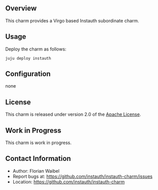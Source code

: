 Overview
--------

This charm provides a Virgo based Instauth subordinate charm.  

Usage
-----

Deploy the charm as follows:

    juju deploy instauth

Configuration
-------------

none

License
-------

This charm is released under version 2.0 of the [Apache License](http://www.apache.org/licenses/LICENSE-2.0).

Work in Progress
----------------

This charm is work in progress.

Contact Information
-------------------

* Author: Florian Waibel
* Report bugs at: https://github.com/instauth/instauth-charm/issues
* Location: https://github.com/instauth/instauth-charm
